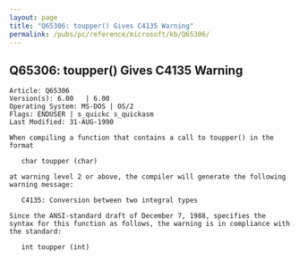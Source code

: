 ```yaml
---
layout: page
title: "Q65306: toupper() Gives C4135 Warning"
permalink: /pubs/pc/reference/microsoft/kb/Q65306/
---
```


## Q65306: toupper() Gives C4135 Warning

	Article: Q65306
	Version(s): 6.00   | 6.00
	Operating System: MS-DOS | OS/2
	Flags: ENDUSER | s_quickc s_quickasm
	Last Modified: 31-AUG-1990
	
	When compiling a function that contains a call to toupper() in the
	format
	
	   char toupper (char)
	
	at warning level 2 or above, the compiler will generate the following
	warning message:
	
	   C4135: Conversion between two integral types
	
	Since the ANSI-standard draft of December 7, 1988, specifies the
	syntax for this function as follows, the warning is in compliance with
	the standard:
	
	   int toupper (int)

